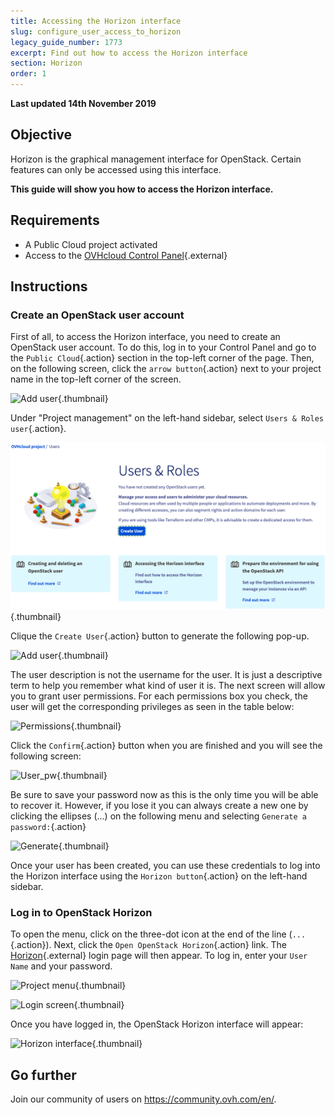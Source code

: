 ```yaml
---
title: Accessing the Horizon interface
slug: configure_user_access_to_horizon
legacy_guide_number: 1773
excerpt: Find out how to access the Horizon interface
section: Horizon
order: 1
---
```


**Last updated 14th November 2019**

## Objective

Horizon is the graphical management interface for OpenStack. Certain features can only be accessed using this interface.

**This guide will show you how to access the Horizon interface.**


## Requirements

- A Public Cloud project activated
- Access to the [OVHcloud Control Panel](https://ca.ovh.com/auth/?action=gotomanager&from=https://www.ovh.com/sg/&ovhSubsidiary=sg){.external}

## Instructions

### Create an OpenStack user account

First of all, to access the Horizon interface, you need to create an OpenStack user account. To do this, log in to your Control Panel and go to the `Public Cloud`{.action} section in the top-left corner of the page. Then, on the following screen, click the `arrow button`{.action} next to your project name in the top-left corner of the screen.

![Add user](images/select_project.png){.thumbnail}

Under "Project management" on the left-hand sidebar, select `Users & Roles user`{.action}.

![User roles](images/users_roles.png){.thumbnail}

Clique the `Create User`{.action} button to generate the following pop-up.

![Add user](images/adduser.png){.thumbnail}

The user description is not the username for the user. It is just a descriptive term to help you remember what kind of user it is. The next screen will allow you to grant user permissions. For each permissions box you check, the user will get the corresponding privileges as seen in the table below:

![Permissions](images/permissions.png){.thumbnail}

Click the `Confirm`{.action} button when you are finished and you will see the following screen:

![User_pw](images/user_pw.png){.thumbnail}

Be sure to save your password now as this is the only time you will be able to recover it. However, if you lose it you can always create a new one by clicking the ellipses (...) on the following menu and selecting `Generate a password:`{.action}

![Generate](images/generatepw.png){.thumbnail}

Once your user has been created, you can use these credentials to log into the Horizon interface using the `Horizon button`{.action} on the left-hand sidebar.

### Log in to OpenStack Horizon

To open the menu, click on the three-dot icon at the end of the line (`...`{.action}). Next, click the `Open OpenStack Horizon`{.action} link. The [Horizon](https://horizon.cloud.ovh.net/auth/login/){.external} login page will then appear. To log in, enter your `User Name` and your password.

![Project menu](images/3_H_open_menu.png){.thumbnail}

![Login screen](images/4_H_login_window.png){.thumbnail}

Once you have logged in, the OpenStack Horizon interface will appear:

![Horizon interface](images/5_H_view.png){.thumbnail}


## Go further

Join our community of users on <https://community.ovh.com/en/>.

